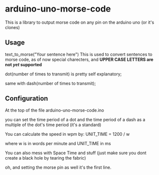 # arduino-uno-morse-code
This is a library to output morse code on any pin on the arduino uno (or it's clones)

## Usage
text_to_morse("Your sentence here")
    This is used to convert sentences to morse code, as of now special charecters, and **UPPER CASE LETTERS are not *yet* supported**

dot(number of times to transmit) is pretty self explanatory;

same with dash(number of times to transmit);

## Configuration
At the top of the file arduino-uno-morse-code.ino

you can set the time period of a dot
and the time period of a dash as a multiple of the dot's time period (it's a standard)

You can calculate the speed in wpm by:
    UNIT_TIME = 1200 / w

where w is in words per minute and UNIT_TIME in ms

You can also mess with Space Time and stuff
(just make sure you dont create a black hole by tearing the fabric)

oh, and setting the morse pin as well
it's the first line.
